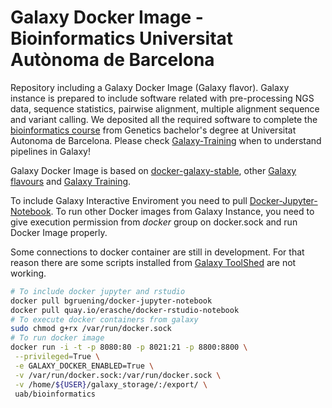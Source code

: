 # Galaxy Docker Image - Bioinformatics Universitat Autònoma de Barcelona
Repository including a Galaxy Docker Image (Galaxy flavor). Galaxy instance is prepared to include software related with pre-processing NGS data, sequence statistics, pairwise alignment, multiple alignment sequence and variant calling. We deposited all the required software to complete the [bioinformatics course](https://stepik.org/course/1171/) from Genetics bachelor's degree at Universitat Autonoma de Barcelona. Please check [Galaxy-Training](https://training.galaxyproject.org/training-material/) when to understand pipelines in Galaxy!

Galaxy Docker Image is based on [docker-galaxy-stable](https://github.com/bgruening/docker-galaxy-stable), other [Galaxy flavours](https://github.com/bgruening/docker-galaxy-stable#List-of-Galaxy-flavours) and [Galaxy Training](https://galaxyproject.github.io/training-material/).

To include Galaxy Interactive Enviroment you need to pull [Docker-Jupyter-Notebook](https://hub.docker.com/r/bgruening/docker-jupyter-notebook). To run other Docker images from Galaxy Instance, you need to give  execution permission from *docker* group on docker.sock and run Docker Image properly.

Some connections to docker container are still in development. For that reason there are some scripts installed from [Galaxy ToolShed](https://toolshed.g2.bx.psu.edu) are not working.


```bash 
# To include docker jupyter and rstudio
docker pull bgruening/docker-jupyter-notebook
docker pull quay.io/erasche/docker-rstudio-notebook
# To execute docker containers from galaxy
sudo chmod g+rx /var/run/docker.sock
# To run docker image
docker run -i -t -p 8080:80 -p 8021:21 -p 8800:8800 \
 --privileged=True \
 -e GALAXY_DOCKER_ENABLED=True \
 -v /var/run/docker.sock:/var/run/docker.sock \
 -v /home/${USER}/galaxy_storage/:/export/ \
 uab/bioinformatics
```